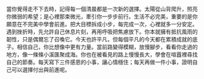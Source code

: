 當你覺得走不下去時，記得每一個清晨都是一次新的選擇。太陽從山背爬升，照亮你微弱的希望；是心裡那束微光，牽引你一步步前行。生活不必完美，重要的是你願意在不完美中學會前進。把大目標拆成小步，每完成一次，心裡就多一分安定。遇到挫折時，先允許自己休息片刻，再用呼吸把焦慮放下。你本就擁有抵抗風雨的韌性，只是偶爾忘了召喚它。今天也許平凡，但每個平凡的今天都在累積成就的底子。相信自己，你比想像中更有力量。當前路變得模糊，放慢腳步，看看你走過的地方，像一條條小溪匯聚成海。你也在被看見的路上慢慢長大，學會在喧囂裡尋找自己的節奏。每天寫下三件感恩的小事，讓心情穩住；每天再做一件小事，證明自己可以選擇付出與前進呢。